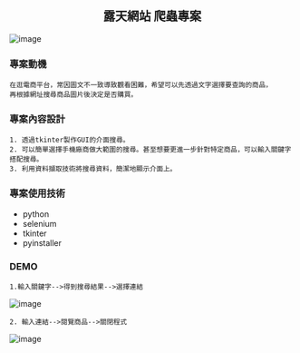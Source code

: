<h2 align = "center">露天網站 爬蟲專案</h2>   

![image](https://github.com/LiyLi1122/project-2-webcrawler/blob/00e8d2be88374736d711d44b06b97b9de3ede619/ruten-logo.jpg)

### 專案動機   
    在逛電商平台，常因圖文不一致導致觀看困難，希望可以先透過文字選擇要查詢的商品，  
    再根據網址搜尋商品圖片後決定是否購買。

### 專案內容設計
    1. 透過tkinter製作GUI的介面搜尋。
    2. 可以簡單選擇手機廠商做大範圍的搜尋。甚至想要更進一步針對特定商品，可以輸入關鍵字搭配搜尋。
    3. 利用資料擷取技術將搜尋資料，簡潔地顯示介面上。
    
### 專案使用技術
  * python
  * selenium
  * tkinter
  * pyinstaller

### DEMO
    1.輸入關鍵字-->得到搜尋結果-->選擇連結
    
![image](https://github.com/LiyLi1122/project-2-webcrawler/blob/e7d504d5e199bf41877b3bd1aad5d3cf61a3ee69/%E9%9C%B2%E5%A4%A9%E5%B9%B3%E5%8F%B0%E5%B0%88%E6%A1%88_%E8%BC%B8%E5%85%A5%E9%97%9C%E9%8D%B5%E5%AD%97%E9%A1%AF%E7%A4%BA%E7%B5%90%E6%9E%9C.gif)
    
    2. 輸入連結-->閱覽商品-->關閉程式
    
![image](https://github.com/LiyLi1122/project-2-webcrawler/blob/dd94298729a08ea5ea017a60f952f3ea8c767d66/%E9%9C%B2%E5%A4%A9%E5%B9%B3%E5%8F%B0%E5%B0%88%E6%A1%88_%E9%A1%AF%E7%A4%BA%E5%95%86%E5%93%81%E8%B3%87%E8%A8%8A%E9%97%9C%E9%96%89%E7%A8%8B%E5%BC%8F.gif)

